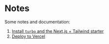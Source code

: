 # Notes

Some notes and documentation:

1. [Install `turbo` and the Next.js + Tailwind starter](./01-install-turborepo.md)
2. [Deploy to Vercel](./02-deploy-to-vercel.md)
